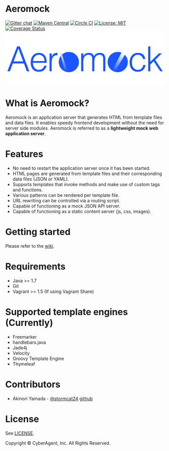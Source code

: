 Aeromock
===

[![Gitter chat](https://badges.gitter.im/CyberAgent/aeromock.png)](https://gitter.im/CyberAgent/aeromock)
[![Maven Central](https://maven-badges.herokuapp.com/maven-central/jp.co.cyberagent.aeromock/aeromock-server_2.11/badge.svg)](https://maven-badges.herokuapp.com/maven-central/jp.co.cyberagent.aeromock/aeromock-server_2.11)
[![Circle CI](https://circleci.com/gh/CyberAgent/aeromock.png?style=shield&circle-token=3d2a76e5fdfb5c6c6da90f1eb7038ebd8df0e85a)](https://circleci.com/gh/CyberAgent/aeromock)
[![License: MIT](http://img.shields.io/badge/license-MIT-orange.svg)](LICENSE)
[![Coverage Status](https://img.shields.io/coveralls/CyberAgent/aeromock.svg)](https://coveralls.io/r/CyberAgent/aeromock?branch=master)
![logo](https://github.com/CyberAgent/aeromock/raw/master/aeromock-view/img/aeromock.png)

What is Aeromock?
===
Aeromock is an application server that generates HTML from template files and data files. It enables speedy frontend development without the need for server side modules. Aeromock is referred to as a **lightweight mock web application server**.

Features
===
* No need to restart the application server once it has been started.
* HTML pages are generated from template files and their corresponding data files (JSON or YAML).
* Supports templates that invoke methods and make use of custom tags and functions.
* Various patterns can be rendered per template file.
* URL rewriting can be controlled via a routing script.
* Capable of functioning as a mock JSON API server.
* Capable of functioning as a static content server (js, css, images).

Getting started
===
Please refer to the [wiki](https://github.com/CyberAgent/aeromock/wiki).

Requirements
===
* Java >= 1.7
* Git
* Vagrant >= 1.5 (If using Vagrant Share)


Supported template engines (Currently)
===

* Freemarker
* handlebars.java
* Jade4j
* Velocity
* Groovy Template Engine
* Thymeleaf

Contributors
===
* Akinori Yamada - [@stormcat24](https://twitter.com/stormcat24) [github](https://github.com/stormcat24)

License
===
See [LICENSE](LICENSE).

Copyright © CyberAgent, Inc. All Rights Reserved.
